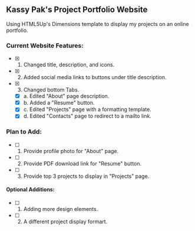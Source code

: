 ## Kassy Pak's Project Portfolio Website

Using HTML5Up's Dimensions template to display my projects on an online portfolio.

### Current Website Features:
- [X] 1. Changed title, description, and icons.
- [X] 2. Added social media links to buttons under title description.
- [X] 3. Changed bottom Tabs.
  - [X] a. Edited "About" page description.
  - [X] b. Added a "Resume" button.
  - [X] c. Edited "Projects" page with a formatting template.
  - [X] d. Edited "Contacts" page to redirect to a mailto link.

### Plan to Add:
- [ ] 1. Provide profile photo for "About" page.
- [ ] 2. Provide PDF download link for "Resume" button.
- [ ] 3. Provide top 3 projects to display in "Projects" page.

#### Optional Additions:
- [ ] 1. Adding more design elements.
- [ ] 2. A different project display formart.
